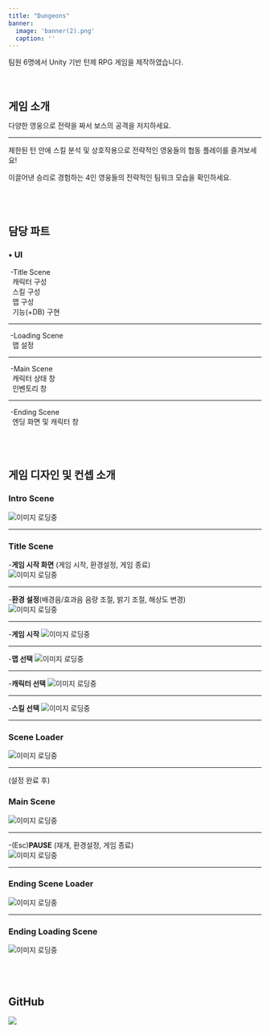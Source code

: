 ```yaml
---
title: "Dungeons"
banner:
  image: 'banner(2).png'
  caption: ''
---
```


팀원 6명에서 Unity 기반 턴제 RPG 게임을 제작하였습니다.

<!--more-->
<br><br>

**<span style="font-size: 1.5em;">게임 소개</span>**

다양한 영웅으로 전략을 짜서 보스의 공격을 저지하세요.

___________________________________________________

제한된 턴 안에 스킬 분석 및 상호작용으로 전략적인 영웅들의 협동 플레이를 즐겨보세요!

이끌어낸 승리로 경험하는 4인 영웅들의 전략적인 팀워크 모습을 확인하세요.<br><br>
<br><br>  

## **담당 파트**  

### • UI  

&nbsp;\-Title Scene  
&nbsp;&nbsp;캐릭터 구성  
&nbsp;&nbsp;스킬 구성  
&nbsp;&nbsp;맵 구성  
&nbsp;&nbsp;기능(+DB) 구현  
___________________________________________________
&nbsp;\-Loading Scene  
&nbsp;&nbsp;맵 설정  
___________________________________________________
&nbsp;\-Main Scene  
&nbsp;&nbsp;캐릭터 상태 창  
&nbsp;&nbsp;인벤토리 창  
___________________________________________________
&nbsp;\-Ending Scene  
&nbsp;&nbsp;엔딩 화면 및 캐릭터 창<br><br>
<br><br>
  
## **게임 디자인 및 컨셉 소개**


### **Intro Scene**
![이미지 로딩중](featured(2).png)
___________________________________________________  

### **Title Scene**  
  
\-**게임 시작 화면** (게임 시작, 환경설정, 게임 종료)  
![이미지 로딩중](featured(3).png)
___________________________________________________  
  
  
\-**환경 설정**(배경음/효과음 음량 조절, 밝기 조절, 해상도 변경)  
![이미지 로딩중](featured(4).png)
___________________________________________________  
  
\-**게임 시작**
![이미지 로딩중](featured(5).png)
___________________________________________________  
  
\-**맵 선택**
![이미지 로딩중](featured(6).png)
___________________________________________________  
  
\-**캐릭터 선택**
![이미지 로딩중](featured(7).png)
___________________________________________________  
  
\-**스킬 선택**
![이미지 로딩중](featured(8).png)
___________________________________________________  
  
### **Scene Loader**
![이미지 로딩중](featured(9).png)
___________________________________________________  

(설정 완료 후)  
  
### **Main Scene**
![이미지 로딩중](featured(10).png)
___________________________________________________  
  
-(Esc)**PAUSE** (재개, 환경설정, 게임 종료)  
![이미지 로딩중](featured(11).png )
___________________________________________________  
  
### **Ending Scene Loader**
![이미지 로딩중](featured(12).png)
___________________________________________________  
  
### **Ending Loading Scene**
![이미지 로딩중](featured(13).png)
<br><br>
<br><br>

## **GitHub**
<a href="https://github.com/KRavie403/DungeonsProject">
    <img src="featured(14).png" style="display: block; margin: 0 auto 0 0;">
</a>